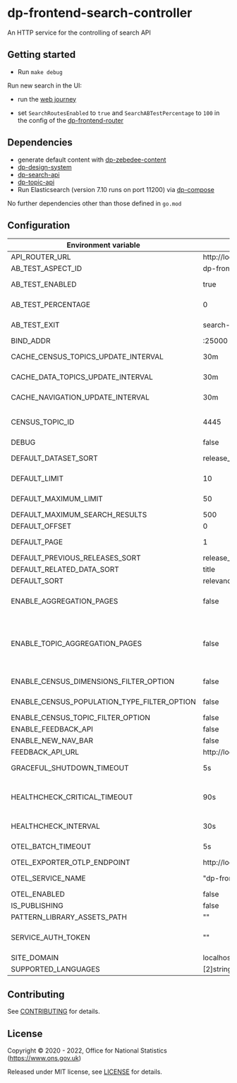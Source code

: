 # dp-frontend-search-controller

An HTTP service for the controlling of search API

## Getting started

* Run `make debug`

Run new search in the UI:
* run the [web journey](https://github.com/ONSdigital/dp/blob/main/guides/INSTALLING.md#web-journey)

* set `SearchRoutesEnabled` to `true` and `SearchABTestPercentage` to `100` in the config of the [dp-frontend-router](https://github.com/ONSdigital/dp-frontend-router)

## Dependencies

* generate default content with [dp-zebedee-content](https://github.com/ONSdigital/dp-zebedee-content#dp-zebedee-content)
* [dp-design-system](https://github.com/ONSdigital/dp-design-system)
* [dp-search-api](https://github.com/ONSdigital/dp-search-api)
* [dp-topic-api](https://github.com/ONSdigital/dp-topic-api)
* Run Elasticsearch (version 7.10 runs on port 11200) via [dp-compose](https://github.com/ONSdigital/dp-compose) 

No further dependencies other than those defined in `go.mod`

## Configuration

| Environment variable                        | Default                            | Description                                                                                                                                                           |
|---------------------------------------------|------------------------------------|-----------------------------------------------------------------------------------------------------------------------------------------------------------------------|
| API_ROUTER_URL                              | http://localhost:23200/v1          | The URL of the [dp-api-router](https://github.com/ONSdigital/dp-api-router)                                                                                           |
| AB_TEST_ASPECT_ID                           | dp-frontend-search-controller      | Unique Aspect ID for AB test cookie                                                                                                                                   |
| AB_TEST_ENABLED                             | true                               | If AB testing is switched on - if false, this will default to the new handler                                                                                         |
| AB_TEST_PERCENTAGE                          | 0                                  | What percentage of traffic goes to the new handler                                                                                                                    |
| AB_TEST_EXIT                                | search-ab-exit                     | Param to purge the cookie if a user enters in browser                                                                                                                 |
| BIND_ADDR                                   | :25000                             | The port to bind to                                                                                                                                                   |
| CACHE_CENSUS_TOPICS_UPDATE_INTERVAL         | 30m                                | The time interval to update cache for census topics (`time.Duration` format)                                                                                          |
| CACHE_DATA_TOPICS_UPDATE_INTERVAL           | 30m                                | The time interval to update cache for data topics (`time.Duration` format)                                                                                            |
| CACHE_NAVIGATION_UPDATE_INTERVAL            | 30m                                | The time interval to update cache for navigation bar (`time.Duration` format)                                                                                         |
| CENSUS_TOPIC_ID                             | 4445                               | Unique identifier for the census topic, used to get census topics from Topics API                                                                                     |
| DEBUG                                       | false                              | Enable debug mode                                                                                                                                                     |
| DEFAULT_DATASET_SORT                        | release_date                       | The default sort for census dataset finder                                                                                                                            |
| DEFAULT_LIMIT                               | 10                                 | The default limit of search results in a page                                                                                                                         |
| DEFAULT_MAXIMUM_LIMIT                       | 50                                 | The default maximum limit of search results in a page                                                                                                                 |
| DEFAULT_MAXIMUM_SEARCH_RESULTS              | 500                                | The default maximum search results                                                                                                                                    |
| DEFAULT_OFFSET                              | 0                                  | The default offset of search results                                                                                                                                  |
| DEFAULT_PAGE                                | 1                                  | The default current page of search results                                                                                                                            |
| DEFAULT_PREVIOUS_RELEASES_SORT              | release_date                       | The default sort for previous releases                                                                                                                                |
| DEFAULT_RELATED_DATA_SORT                   | title                              | The default sort for related data                                                                                                                                     |
| DEFAULT_SORT                                | relevance                          | The default sort of search results                                                                                                                                    |
| ENABLE_AGGREGATION_PAGES                    | false                              | Enable the aggregation pages, is a combination feature flag with ENABLE_TOPIC_AGGREGATION_PAGES                                                                       |
| ENABLE_TOPIC_AGGREGATION_PAGES              | false                              | Enable the topic aggregation pages, is a combination feature flag with ENABLE_AGGREGATION_PAGES. To enable this, the ENABLE_AGGREGATION_PAGES flag has to be enabled. |
| ENABLE_CENSUS_DIMENSIONS_FILTER_OPTION      | false                              | Enable dimensions filter for census dataset finder                                                                                                                    |
| ENABLE_CENSUS_POPULATION_TYPE_FILTER_OPTION | false                              | Enable populations filter for census dataset finder                                                                                                                   |
| ENABLE_CENSUS_TOPIC_FILTER_OPTION           | false                              |                                                                                                                                                                       |
| ENABLE_FEEDBACK_API                         | false                              |                                                                                                                                                                       |
| ENABLE_NEW_NAV_BAR                          | false                              |                                                                                                                                                                       |
| FEEDBACK_API_URL                            | http://localhost:23200/v1/feedback |                                                                                                                                                                       |
| GRACEFUL_SHUTDOWN_TIMEOUT                   | 5s                                 | The graceful shutdown timeout in seconds (`time.Duration` format)                                                                                                     |
| HEALTHCHECK_CRITICAL_TIMEOUT                | 90s                                | Time to wait until an unhealthy dependent propagates its state to make this app unhealthy (`time.Duration` format)                                                    |
| HEALTHCHECK_INTERVAL                        | 30s                                | Time between self-healthchecks (`time.Duration` format)                                                                                                               |
| OTEL_BATCH_TIMEOUT                          | 5s                                 | Interval between pushes to OT Collector                                                                                                                               |
| OTEL_EXPORTER_OTLP_ENDPOINT                 | http://localhost:4317              | URL for OpenTelemetry endpoint                                                                                                                                        |
| OTEL_SERVICE_NAME                           | "dp-frontend-search-controller"    | Service name to report to telemetry tools                                                                                                                             |
| OTEL_ENABLED                                | false                              | Feature flag to enable OpenTelemetry                                                                                                                                  |
| IS_PUBLISHING                               | false                              | Mode in which service is running                                                                                                                                      |
| PATTERN_LIBRARY_ASSETS_PATH                 | ""                                 | Pattern library location                                                                                                                                              |
| SERVICE_AUTH_TOKEN                          | ""                                 | This is required to identify the controller when it calls the topic API via the API router in publishing mode                                                         |
| SITE_DOMAIN                                 | localhost                          |                                                                                                                                                                       |
| SUPPORTED_LANGUAGES                         | [2]string{"en", "cy"}              | Supported languages                                                                                                                                                   |

## Contributing

See [CONTRIBUTING](CONTRIBUTING.md) for details.

## License

Copyright © 2020 - 2022, Office for National Statistics (https://www.ons.gov.uk)

Released under MIT license, see [LICENSE](LICENSE.md) for details.
